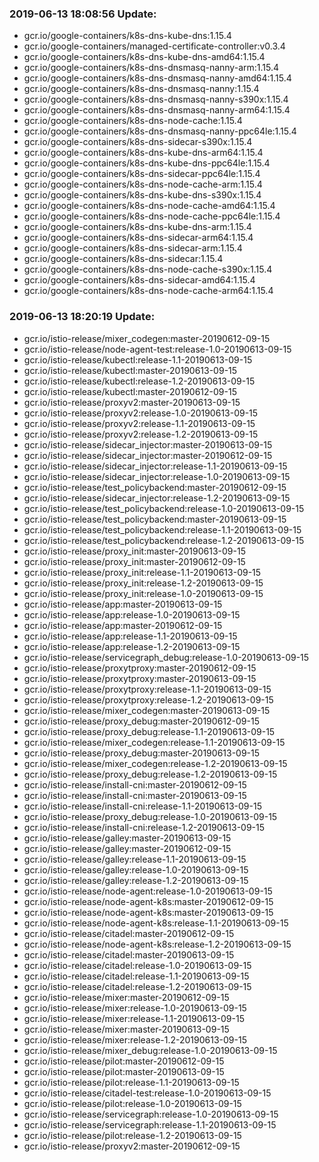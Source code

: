 ### 2019-06-13 18:08:56 Update:

- gcr.io/google-containers/k8s-dns-kube-dns:1.15.4
- gcr.io/google-containers/managed-certificate-controller:v0.3.4
- gcr.io/google-containers/k8s-dns-kube-dns-amd64:1.15.4
- gcr.io/google-containers/k8s-dns-dnsmasq-nanny-arm:1.15.4
- gcr.io/google-containers/k8s-dns-dnsmasq-nanny-amd64:1.15.4
- gcr.io/google-containers/k8s-dns-dnsmasq-nanny:1.15.4
- gcr.io/google-containers/k8s-dns-dnsmasq-nanny-s390x:1.15.4
- gcr.io/google-containers/k8s-dns-dnsmasq-nanny-arm64:1.15.4
- gcr.io/google-containers/k8s-dns-node-cache:1.15.4
- gcr.io/google-containers/k8s-dns-dnsmasq-nanny-ppc64le:1.15.4
- gcr.io/google-containers/k8s-dns-sidecar-s390x:1.15.4
- gcr.io/google-containers/k8s-dns-kube-dns-arm64:1.15.4
- gcr.io/google-containers/k8s-dns-kube-dns-ppc64le:1.15.4
- gcr.io/google-containers/k8s-dns-sidecar-ppc64le:1.15.4
- gcr.io/google-containers/k8s-dns-node-cache-arm:1.15.4
- gcr.io/google-containers/k8s-dns-kube-dns-s390x:1.15.4
- gcr.io/google-containers/k8s-dns-node-cache-amd64:1.15.4
- gcr.io/google-containers/k8s-dns-node-cache-ppc64le:1.15.4
- gcr.io/google-containers/k8s-dns-kube-dns-arm:1.15.4
- gcr.io/google-containers/k8s-dns-sidecar-arm64:1.15.4
- gcr.io/google-containers/k8s-dns-sidecar-arm:1.15.4
- gcr.io/google-containers/k8s-dns-sidecar:1.15.4
- gcr.io/google-containers/k8s-dns-node-cache-s390x:1.15.4
- gcr.io/google-containers/k8s-dns-sidecar-amd64:1.15.4
- gcr.io/google-containers/k8s-dns-node-cache-arm64:1.15.4
### 2019-06-13 18:20:19 Update:

- gcr.io/istio-release/mixer_codegen:master-20190612-09-15
- gcr.io/istio-release/node-agent-test:release-1.0-20190613-09-15
- gcr.io/istio-release/kubectl:release-1.1-20190613-09-15
- gcr.io/istio-release/kubectl:master-20190613-09-15
- gcr.io/istio-release/kubectl:release-1.2-20190613-09-15
- gcr.io/istio-release/kubectl:master-20190612-09-15
- gcr.io/istio-release/proxyv2:master-20190613-09-15
- gcr.io/istio-release/proxyv2:release-1.0-20190613-09-15
- gcr.io/istio-release/proxyv2:release-1.1-20190613-09-15
- gcr.io/istio-release/proxyv2:release-1.2-20190613-09-15
- gcr.io/istio-release/sidecar_injector:master-20190613-09-15
- gcr.io/istio-release/sidecar_injector:master-20190612-09-15
- gcr.io/istio-release/sidecar_injector:release-1.1-20190613-09-15
- gcr.io/istio-release/sidecar_injector:release-1.0-20190613-09-15
- gcr.io/istio-release/test_policybackend:master-20190612-09-15
- gcr.io/istio-release/sidecar_injector:release-1.2-20190613-09-15
- gcr.io/istio-release/test_policybackend:release-1.0-20190613-09-15
- gcr.io/istio-release/test_policybackend:master-20190613-09-15
- gcr.io/istio-release/test_policybackend:release-1.1-20190613-09-15
- gcr.io/istio-release/test_policybackend:release-1.2-20190613-09-15
- gcr.io/istio-release/proxy_init:master-20190613-09-15
- gcr.io/istio-release/proxy_init:master-20190612-09-15
- gcr.io/istio-release/proxy_init:release-1.1-20190613-09-15
- gcr.io/istio-release/proxy_init:release-1.2-20190613-09-15
- gcr.io/istio-release/proxy_init:release-1.0-20190613-09-15
- gcr.io/istio-release/app:master-20190613-09-15
- gcr.io/istio-release/app:release-1.0-20190613-09-15
- gcr.io/istio-release/app:master-20190612-09-15
- gcr.io/istio-release/app:release-1.1-20190613-09-15
- gcr.io/istio-release/app:release-1.2-20190613-09-15
- gcr.io/istio-release/servicegraph_debug:release-1.0-20190613-09-15
- gcr.io/istio-release/proxytproxy:master-20190612-09-15
- gcr.io/istio-release/proxytproxy:master-20190613-09-15
- gcr.io/istio-release/proxytproxy:release-1.1-20190613-09-15
- gcr.io/istio-release/proxytproxy:release-1.2-20190613-09-15
- gcr.io/istio-release/mixer_codegen:master-20190613-09-15
- gcr.io/istio-release/proxy_debug:master-20190612-09-15
- gcr.io/istio-release/proxy_debug:release-1.1-20190613-09-15
- gcr.io/istio-release/mixer_codegen:release-1.1-20190613-09-15
- gcr.io/istio-release/proxy_debug:master-20190613-09-15
- gcr.io/istio-release/mixer_codegen:release-1.2-20190613-09-15
- gcr.io/istio-release/proxy_debug:release-1.2-20190613-09-15
- gcr.io/istio-release/install-cni:master-20190612-09-15
- gcr.io/istio-release/install-cni:master-20190613-09-15
- gcr.io/istio-release/install-cni:release-1.1-20190613-09-15
- gcr.io/istio-release/proxy_debug:release-1.0-20190613-09-15
- gcr.io/istio-release/install-cni:release-1.2-20190613-09-15
- gcr.io/istio-release/galley:master-20190613-09-15
- gcr.io/istio-release/galley:master-20190612-09-15
- gcr.io/istio-release/galley:release-1.1-20190613-09-15
- gcr.io/istio-release/galley:release-1.0-20190613-09-15
- gcr.io/istio-release/galley:release-1.2-20190613-09-15
- gcr.io/istio-release/node-agent:release-1.0-20190613-09-15
- gcr.io/istio-release/node-agent-k8s:master-20190612-09-15
- gcr.io/istio-release/node-agent-k8s:master-20190613-09-15
- gcr.io/istio-release/node-agent-k8s:release-1.1-20190613-09-15
- gcr.io/istio-release/citadel:master-20190612-09-15
- gcr.io/istio-release/node-agent-k8s:release-1.2-20190613-09-15
- gcr.io/istio-release/citadel:master-20190613-09-15
- gcr.io/istio-release/citadel:release-1.0-20190613-09-15
- gcr.io/istio-release/citadel:release-1.1-20190613-09-15
- gcr.io/istio-release/citadel:release-1.2-20190613-09-15
- gcr.io/istio-release/mixer:master-20190612-09-15
- gcr.io/istio-release/mixer:release-1.0-20190613-09-15
- gcr.io/istio-release/mixer:release-1.1-20190613-09-15
- gcr.io/istio-release/mixer:master-20190613-09-15
- gcr.io/istio-release/mixer:release-1.2-20190613-09-15
- gcr.io/istio-release/mixer_debug:release-1.0-20190613-09-15
- gcr.io/istio-release/pilot:master-20190612-09-15
- gcr.io/istio-release/pilot:master-20190613-09-15
- gcr.io/istio-release/pilot:release-1.1-20190613-09-15
- gcr.io/istio-release/citadel-test:release-1.0-20190613-09-15
- gcr.io/istio-release/pilot:release-1.0-20190613-09-15
- gcr.io/istio-release/servicegraph:release-1.0-20190613-09-15
- gcr.io/istio-release/servicegraph:release-1.1-20190613-09-15
- gcr.io/istio-release/pilot:release-1.2-20190613-09-15
- gcr.io/istio-release/proxyv2:master-20190612-09-15
